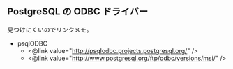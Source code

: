 ## PostgreSQL の ODBC ドライバー

見つけにくいのでリンクメモ。

* psqlODBC
  * <@link value="http://psqlodbc.projects.postgresql.org/" />
  * <@link value="http://www.postgresql.org/ftp/odbc/versions/msi/" />


